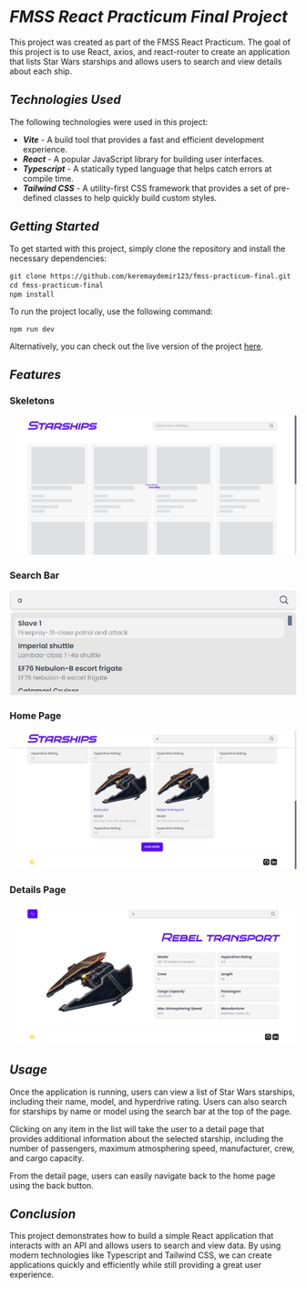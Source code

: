 # ***FMSS React Practicum Final Project***
This project was created as part of the FMSS React Practicum. The goal of this project is to use React, axios, and react-router to create an application that lists Star Wars starships and allows users to search and view details about each ship.

## ***Technologies Used***
The following technologies were used in this project:

- ***Vite*** - A build tool that provides a fast and efficient development experience.
- ***React*** - A popular JavaScript library for building user interfaces.
- ***Typescript*** - A statically typed language that helps catch errors at compile time.
- ***Tailwind CSS*** - A utility-first CSS framework that provides a set of pre-defined classes to help quickly build custom styles.

## ***Getting Started***
To get started with this project, simply clone the repository and install the necessary dependencies:

```console
git clone https://github.com/keremaydemir123/fmss-practicum-final.git
cd fmss-practicum-final
npm install
```

To run the project locally, use the following command:

```console
npm run dev
```
Alternatively, you can check out the live version of the project [here](https://fmss-practicum-final.vercel.app/).

## ***Features***
### Skeletons
![Skeletons](/public/markdown/skeletons.jpg "Skeletons")

### Search Bar
![Search Bar](/public/markdown/searchbar.jpg "Search Bar")

### Home Page
![Home Page](/public/markdown/home.jpg "Home Page")

### Details Page
![Details Page](/public/markdown/details.jpg "Details Page") 

## ***Usage***
Once the application is running, users can view a list of Star Wars starships, including their name, model, and hyperdrive rating. Users can also search for starships by name or model using the search bar at the top of the page.

Clicking on any item in the list will take the user to a detail page that provides additional information about the selected starship, including the number of passengers, maximum atmosphering speed, manufacturer, crew, and cargo capacity.

From the detail page, users can easily navigate back to the home page using the back button.

## ***Conclusion***
This project demonstrates how to build a simple React application that interacts with an API and allows users to search and view data. By using modern technologies like Typescript and Tailwind CSS, we can create applications quickly and efficiently while still providing a great user experience.



